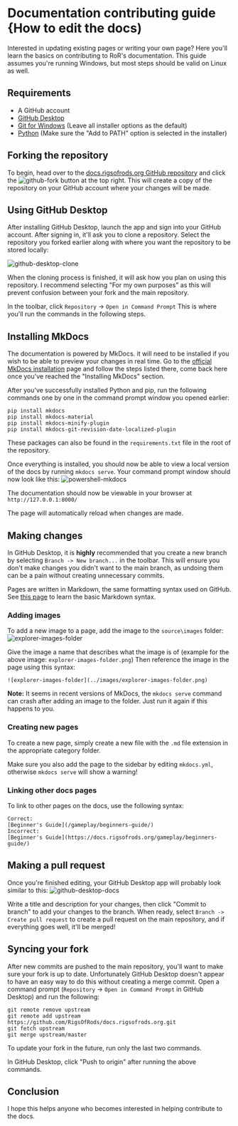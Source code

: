 Documentation contributing guide {How to edit the docs)
============

Interested in updating existing pages or writing your own page? Here you'll learn the basics on contributing to RoR's documentation. This guide assumes you're running Windows, but most steps should be valid on Linux as well. 

## Requirements 
- A GitHub account 
- [GitHub Desktop](https://desktop.github.com/)
- [Git for Windows](https://gitforwindows.org/) (Leave all installer options as the default)
- [Python](https://www.python.org/downloads/) (Make sure the "Add to PATH" option is selected in the installer)

## Forking the repository 
To begin, head over to the [docs.rigsofrods.org GitHub repository](https://github.com/RigsOfRods/docs.rigsofrods.org) and click the ![github-fork](../images/github-fork.png) button at the top right. This will create a copy of the repository on your GitHub account where your changes will be made. 

## Using GitHub Desktop 
After installing GitHub Desktop, launch the app and sign into your GitHub account. After signing in, it'll ask you to clone a repository. Select the repository you forked earlier along with where you want the repository to be stored locally:

![github-desktop-clone](../images/github-desktop-clone.png)

When the cloning process is finished, it will ask how you plan on using this repository. I recommend selecting "For my own purposes" as this will prevent confusion between your fork and the main repository. 

In the toolbar, click `Repository` -> `Open in Command Prompt`  This is where you'll run the commands in the following steps. 

## Installing MkDocs 
The documentation is powered by MkDocs. it will need to be installed if you wish to be able to preview your changes in real time. Go to the [official MkDocs installation](https://www.mkdocs.org/user-guide/installation/) page and follow the steps listed there, come back here once you've reached the "Installing MkDocs" section. 

After you've successfully installed Python and pip, run the following commands one by one in the command prompt window you opened earlier: 
```
pip install mkdocs
pip install mkdocs-material
pip install mkdocs-minify-plugin
pip install mkdocs-git-revision-date-localized-plugin
```

These packages can also be found in the `requirements.txt` file in the root of the repository. 

Once everything is installed, you should now be able to view a local version of the docs by running `mkdocs serve`. Your command prompt window should now look like this:
![powershell-mkdocs](../images/powershell-mkdocs.png) 

The documentation should now be viewable in your browser at `http://127.0.0.1:8000/`

The page will automatically reload when changes are made. 

## Making changes 
In GitHub Desktop, it is **highly** recommended that you create a new branch by selecting `Branch -> New branch...` in the toolbar. This will ensure you don't make changes you didn't want to the main branch, as undoing them can be a pain without creating unnecessary commits. 

Pages are written in Markdown, the same formatting syntax used on GitHub. See [this page](https://docs.github.com/en/get-started/writing-on-github/getting-started-with-writing-and-formatting-on-github/basic-writing-and-formatting-syntax) to learn the basic Markdown syntax. 

### Adding images 
To add a new image to a page, add the image to the `source\images` folder:
![explorer-images-folder](../images/explorer-images-folder.png)

Give the image a name that describes what the image is of (example for the above image: `explorer-images-folder.png`) Then reference the image in the page using this syntax:
 ```
 ![explorer-images-folder](../images/explorer-images-folder.png)
 ```
 
**Note:** It seems in recent versions of MkDocs, the `mkdocs serve` command can crash after adding an image to the folder. Just run it again if this happens to you. 

### Creating new pages 
To create a new page, simply create a new file with the `.md` file extension in the appropriate category folder. 

Make sure you also add the page to the sidebar by editing `mkdocs.yml`, otherwise `mkdocs serve` will show a warning!

### Linking other docs pages 

To link to other pages on the docs, use the following syntax:

```
Correct:
[Beginner's Guide](/gameplay/beginners-guide/)
Incorrect:
[Beginner's Guide](https://docs.rigsofrods.org/gameplay/beginners-guide/)
```

## Making a pull request 
Once you're finished editing, your GitHub Desktop app will probably look similar to this:
![github-desktop-docs](../images/github-desktop-docs.png)

Write a title and description for your changes, then click "Commit to branch" to add your changes to the branch. 
When ready, select `Branch -> Create pull request` to create a pull request on the main repository, and if everything goes well, it'll be merged! 

## Syncing your fork 

After new commits are pushed to the main repository, you'll want to make sure your fork is up to date. Unfortunately GitHub Desktop doesn't appear to have an easy way to do this without creating a merge commit. Open a command prompt (`Repository` -> `Open in Command Prompt` in GitHub Desktop) and run the following: 

```
git remote remove upstream
git remote add upstream https://github.com/RigsOfRods/docs.rigsofrods.org.git
git fetch upstream
git merge upstream/master
```

To update your fork in the future, run only the last two commands.

In GitHub Desktop, click "Push to origin" after running the above commands. 

## Conclusion
I hope this helps anyone who becomes interested in helping contribute to the docs. 
